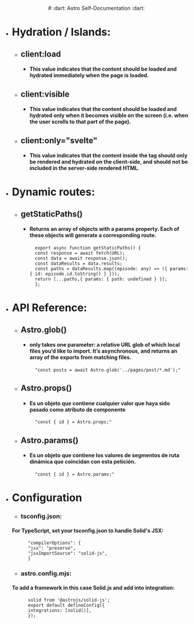 
<div align="center">
# :dart: Astro Self-Documentation :dart:
</div>

- # Hydration / Islands:
    - ## client:load
        - #### This value indicates that the content should be loaded and hydrated immediately when the page is loaded.
    - ## client:visible
        - #### This value indicates that the content should be loaded and hydrated only when it becomes visible on the screen (i.e. when the user scrolls to that part of the page).
    - ## client:only="svelte"
        - #### This value indicates that the content inside the tag should only be rendered and hydrated on the client-side, and should not be included in the server-side rendered HTML.
        
- # Dynamic routes:
    - ## getStaticPaths()
        - #### Returns an array of objects with a params property. Each of these objects will generate a corresponding route.
                export async function getStaticPaths() {
                const response = await fetch(URL);
                const data = await response.json();
                const dataResults = data.results;
                const paths = dataResults.map((episode: any) => ({ params: { id: episode.id.toString() } }));
                return [...paths,{ params: { path: undefined } }];
                };
        
- # API Reference:
    - ## Astro.glob()
        - #### only takes one parameter: a relative URL glob of which local files you’d like to import. It’s asynchronous, and returns an array of the exports from matching files.        
                "const posts = await Astro.glob('../pages/post/*.md');"
    - ## Astro.props()
        - #### Es un objeto que contiene cualquier valor que haya sido pasado como atributo de componente     
                "const { id } = Astro.props;"
    - ## Astro.params()
        - #### Es un objeto que contiene los valores de segmentos de ruta dinámica que coincidan con esta petición.     
                "const { id } = Astro.params;"
  
- # Configuration
    - ### tsconfig.json:
    #### For TypeScript, set your tsconfig.json to handle Solid's JSX:
    
            "compilerOptions": {
            "jsx": "preserve",
            "jsxImportSource": "solid-js",
            }  

    - ### astro.config.mjs:
    #### To add a framework in this case Solid.js and add into integration:
 
            solid from '@astrojs/solid-js';
            export default defineConfig({
    	    integrations: [solid()],
            });
            
